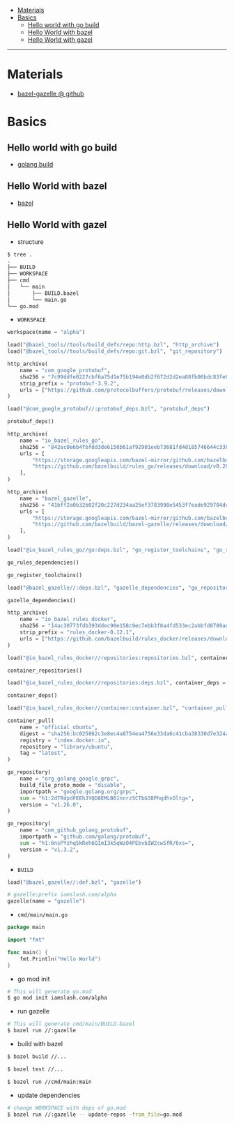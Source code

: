 - [Materials](#materials)
- [Basics](#basics)
  - [Hello world with go build](#hello-world-with-go-build)
  - [Hello World with bazel](#hello-world-with-bazel)
  - [Hello World with gazel](#hello-world-with-gazel)

----

# Materials

* [bazel-gazelle @ github](https://github.com/bazelbuild/bazel-gazelle)

# Basics

## Hello world with go build

* [golang build](/golang/README.md#go-build)

## Hello World with bazel

* [bazel](/bazel/README.md)

## Hello World with gazel

* structure

```bash
$ tree .
.
├── BUILD
├── WORKSPACE
├── cmd
│   └── main
│       ├── BUILD.bazel
│       └── main.go
└── go.mod
```

* `WORKSPACE`

```py
workspace(name = "alpha")

load("@bazel_tools//tools/build_defs/repo:http.bzl", "http_archive")
load("@bazel_tools//tools/build_defs/repo:git.bzl", "git_repository")

http_archive(
    name = "com_google_protobuf",
    sha256 = "7c99ddfe0227cbf6a75d1e75b194e0db2f672d2d2ea88fb06bdc83fe0af4c06d",
    strip_prefix = "protobuf-3.9.2",
    urls = ["https://github.com/protocolbuffers/protobuf/releases/download/v3.9.2/protobuf-all-3.9.2.tar.gz"],
)

load("@com_google_protobuf//:protobuf_deps.bzl", "protobuf_deps")

protobuf_deps()

http_archive(
    name = "io_bazel_rules_go",
    sha256 = "842ec0e6b4fbfdd3de6150b61af92901eeb73681fd4d185746644c338f51d4c0",
    urls = [
        "https://storage.googleapis.com/bazel-mirror/github.com/bazelbuild/rules_go/releases/download/v0.20.1/rules_go-v0.20.1.tar.gz",
        "https://github.com/bazelbuild/rules_go/releases/download/v0.20.1/rules_go-v0.20.1.tar.gz",
    ],
)

http_archive(
    name = "bazel_gazelle",
    sha256 = "41bff2a0b32b02f20c227d234aa25ef3783998e5453f7eade929704dcff7cd4b",
    urls = [
        "https://storage.googleapis.com/bazel-mirror/github.com/bazelbuild/bazel-gazelle/releases/download/v0.19.0/bazel-gazelle-v0.19.0.tar.gz",
        "https://github.com/bazelbuild/bazel-gazelle/releases/download/v0.19.0/bazel-gazelle-v0.19.0.tar.gz",
    ],
)

load("@io_bazel_rules_go//go:deps.bzl", "go_register_toolchains", "go_rules_dependencies")

go_rules_dependencies()

go_register_toolchains()

load("@bazel_gazelle//:deps.bzl", "gazelle_dependencies", "go_repository")

gazelle_dependencies()

http_archive(
    name = "io_bazel_rules_docker",
    sha256 = "14ac30773fdb393ddec90e158c9ec7ebb3f8a4fd533ec2abbfd8789ad81a284b",
    strip_prefix = "rules_docker-0.12.1",
    urls = ["https://github.com/bazelbuild/rules_docker/releases/download/v0.12.1/rules_docker-v0.12.1.tar.gz"],
)

load("@io_bazel_rules_docker//repositories:repositories.bzl", container_repositories = "repositories")

container_repositories()

load("@io_bazel_rules_docker//repositories:deps.bzl", container_deps = "deps")

container_deps()

load("@io_bazel_rules_docker//container:container.bzl", "container_pull")

container_pull(
    name = "official_ubuntu",
    digest = "sha256:bc025862c3e8ec4a8754ea4756e33da6c41cba38330d7e324abd25c8e0b93300",
    registry = "index.docker.io",
    repository = "library/ubuntu",
    tag = "latest",
)

go_repository(
    name = "org_golang_google_grpc",
    build_file_proto_mode = "disable",
    importpath = "google.golang.org/grpc",
    sum = "h1:2dTRdpdFEEhJYQD8EMLB61nnrzSCTbG38PhqdhvOltg=",
    version = "v1.26.0",
)

go_repository(
    name = "com_github_golang_protobuf",
    importpath = "github.com/golang/protobuf",
    sum = "h1:6nsPYzhq5kReh6QImI3k5qWzO4PEbvbIW2cwSfR/6xs=",
    version = "v1.3.2",
)
```

* `BUILD`

```py
load("@bazel_gazelle//:def.bzl", "gazelle")

# gazelle:prefix iamslash.com/alpha
gazelle(name = "gazelle")
```

* `cmd/main/main.go`

```go
package main

import "fmt"

func main() {
	fmt.Println("Hello World")
}
```

* go mod init

```bash
# This will generate go.mod
$ go mod init iamslash.com/alpha
```

* run gazelle

```bash
# This will generate cmd/main/BUILD.bazel
$ bazel run //:gazelle
```

* build with bazel

```bash
$ bazel build //...

$ bazel test //...

$ bazel run //cmd/main:main
```

* update dependencies

```bash
# change WORKSPACE with deps of go.mod
$ bazel run //:gazelle -- update-repos -from_file=go.mod
```
